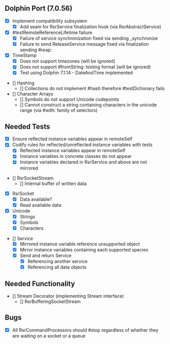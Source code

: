 ## Dolphin Port (7.0.56)

- [x] Implement compatibility subsystem
    - [x] Add seam for RsrService finalization hook (via RsrAbstractService)
- [x] #testRemoteReferenceLifetime failure
    - [x] Failure of service synchronization fixed via sending _synchronize
    - [x] Failure to send ReleaseService message fixed via finalization sending #reap:
- [x] TimeStamp
    - [x] Does not support timezones (will be ignored)
    - [x] Does not support #fromString: testing format (will be ignored)
    - [x] Test using Dolphin 7.1.14 - DateAndTime implemented
- [] Hashing
    - [] Collections do not implement #hash therefore #testDictionary fails
- [] Character Arrays
    - [] Symbols do not support Unicode codepoints
    - [] Cannot construct a string containing characters in the unicode range (via #with: family of selectors)


## Needed Tests

- [x] Ensure reflected instance variables appear in remoteSelf
- [x] Codify rules for reflected/unreflected instance variables with tests
    - [x] Reflected instance variables appear in remoteSelf
    - [x] Instance variables in concrete classes do not appear
    - [x] Instance variables declared in RsrService and above are not mirrored
- [] RsrSocketStream
    - [] Internal buffer of written data
- [x] RsrSocket
    - [x] Data available?
    - [x] Read available data
- [x] Unicode
    - [x] Strings
    - [x] Symbols
    - [x] Characters
- [] Service
    - [x] Mirrored instance variable reference unsupported object
    - [x] Mirror instance variables containing each supported species
    - [x] Send and return Service
        - [x] Referencing another service
        - [x] Referencing all data objects

## Needed Functionality

- [] Stream Decorator (implementing Stream interface)
    - [] RsrBufferingSocketStream

## Bugs

- [x] All RsrCommandProcessors should #stop regardless of whether they are waiting on a socket or a queue